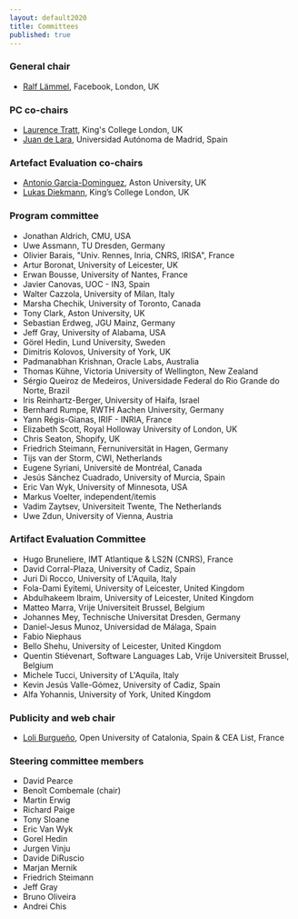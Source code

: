 ```yaml
---
layout: default2020
title: Committees
published: true
---
```


### General chair

* [Ralf Lämmel](http://softlang.wikidot.com/rlaemmel:home), Facebook, London, UK

### PC co-chairs

* [Laurence Tratt](http://tratt.net/laurie/), King's College London, UK
* [Juan de Lara](http://arantxa.ii.uam.es/~jlara/), Universidad Autónoma de Madrid, Spain

### Artefact Evaluation co-chairs

* [Antonio Garcia-Dominguez](https://www.cs.aston.ac.uk/~garcia-a/), Aston University, UK
* [Lukas Diekmann](http://lukasdiekmann.com), King’s College London, UK

### Program committee

* Jonathan Aldrich, CMU, USA
* Uwe Assmann, TU Dresden, Germany
* Olivier Barais, "Univ. Rennes, Inria, CNRS, IRISA", France
* Artur Boronat, University of Leicester, UK
* Erwan Bousse, University of Nantes, France
* Javier Canovas, UOC - IN3, Spain
* Walter Cazzola, University of Milan, Italy
* Marsha Chechik, University of Toronto, Canada
* Tony Clark, Aston University, UK
* Sebastian Erdweg, JGU Mainz, Germany
* Jeff Gray, University of Alabama, USA
* Görel Hedin, Lund University, Sweden
* Dimitris Kolovos, University of York, UK
* Padmanabhan Krishnan, Oracle Labs, Australia
* Thomas Kühne, Victoria University of Wellington, New Zealand 
* Sérgio Queiroz de Medeiros, Universidade Federal do Rio Grande do Norte, Brazil
* Iris Reinhartz-Berger, University of Haifa, Israel 
* Bernhard Rumpe, RWTH Aachen University, Germany
* Yann Régis-Gianas, IRIF - INRIA, France
* Elizabeth Scott, Royal Holloway University of London, UK
* Chris Seaton, Shopify, UK
* Friedrich Steimann, Fernuniversität in Hagen, Germany
* Tijs van der Storm, CWI, Netherlands
* Eugene Syriani, Université de Montréal, Canada
* Jesús Sánchez Cuadrado, University of Murcia, Spain
* Eric Van Wyk, University of Minnesota, USA
* Markus Voelter, independent/itemis
* Vadim Zaytsev, Universiteit Twente, The Netherlands
* Uwe Zdun, University of Vienna, Austria


### Artifact Evaluation Committee

* Hugo Bruneliere, IMT Atlantique & LS2N (CNRS), France
* David Corral-Plaza, University of Cadiz, Spain
* Juri Di Rocco, University of L'Aquila, Italy
* Fola-Dami Eyitemi, University of Leicester, United Kingdom
* Abdulhakeem Ibraim, University of Leicester, United Kingdom
* Matteo Marra, Vrije Universiteit Brussel, Belgium
* Johannes Mey, Technische Universitat Dresden, Germany
* Daniel-Jesus Munoz, Universidad de Málaga, Spain
* Fabio Niephaus  
* Bello Shehu, University of Leicester, United Kingdom
* Quentin Stiévenart, Software Languages Lab, Vrije Universiteit Brussel, Belgium
* Michele Tucci, University of L'Aquila, Italy
* Kevin Jesús Valle-Gómez, University of Cadiz, Spain
* Alfa Yohannis, University of York, United Kingdom

### Publicity and web chair

* [Loli Burgueño](https://som-research.uoc.edu/loli-burgueno/), Open University of Catalonia, Spain & CEA List, France

### Steering committee members

* David Pearce
* Benoît Combemale (chair)
* Martin Erwig 
* Richard Paige
* Tony Sloane 
* Eric Van Wyk
* Gorel Hedin
* Jurgen Vinju 
* Davide DiRuscio
* Marjan Mernik
* Friedrich Steimann
* Jeff Gray
* Bruno Oliveira
* Andrei Chis
